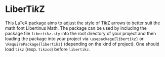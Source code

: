 # LiberTi*k*Z

This LaTeX package aims to adjust the style of Ti*k*Z arrows to better suit the math font Libertinus Math.
The package can be used by including the package file `libertikz.sty` into the root directory of your project and then loading the package into your project via `\usepackage{libertikz}` or `\RequirePackage{libertikz}` (depending on the kind of project).
One should load `tikz` (resp. `tikzcd`) before `libertikz`.
